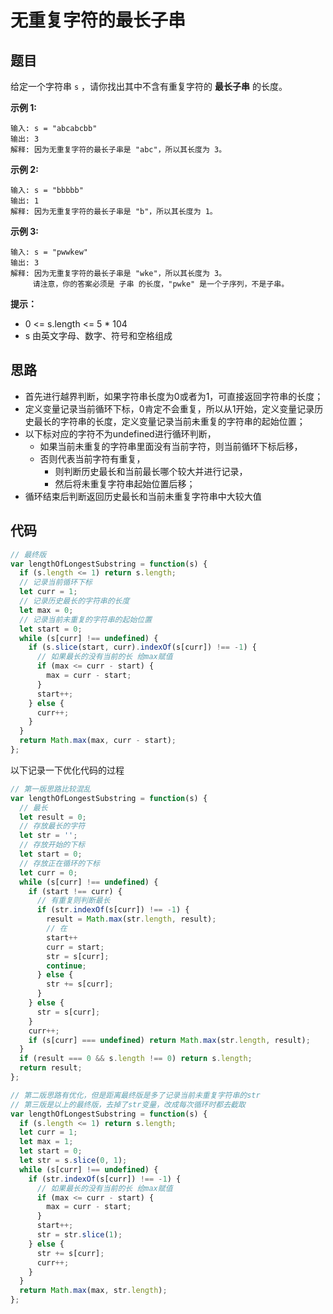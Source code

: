 # 无重复字符的最长子串

## 题目

给定一个字符串 `s` ，请你找出其中不含有重复字符的 **最长子串** 的长度。

**示例 1:**

```
输入: s = "abcabcbb"
输出: 3 
解释: 因为无重复字符的最长子串是 "abc"，所以其长度为 3。
```

**示例 2:**

```
输入: s = "bbbbb"
输出: 1
解释: 因为无重复字符的最长子串是 "b"，所以其长度为 1。
```

**示例 3:**

```
输入: s = "pwwkew"
输出: 3
解释: 因为无重复字符的最长子串是 "wke"，所以其长度为 3。
     请注意，你的答案必须是 子串 的长度，"pwke" 是一个子序列，不是子串。
```

**提示：**

- 0 <= s.length <= 5 * 104
- s 由英文字母、数字、符号和空格组成

## 思路

- 首先进行越界判断，如果字符串长度为0或者为1，可直接返回字符串的长度；
- 定义变量记录当前循环下标，0肯定不会重复，所以从1开始，定义变量记录历史最长的字符串的长度，定义变量记录当前未重复的字符串的起始位置；
- 以下标对应的字符不为undefined进行循环判断，
  - 如果当前未重复的字符串里面没有当前字符，则当前循环下标后移，
  - 否则代表当前字符有重复，
    - 则判断历史最长和当前最长哪个较大并进行记录，
    - 然后将未重复字符串起始位置后移；
- 循环结束后判断返回历史最长和当前未重复字符串中大较大值

## 代码

```js
// 最终版
var lengthOfLongestSubstring = function(s) {
  if (s.length <= 1) return s.length;
  // 记录当前循环下标
  let curr = 1;
  // 记录历史最长的字符串的长度
  let max = 0;
  // 记录当前未重复的字符串的起始位置
  let start = 0;
  while (s[curr] !== undefined) {
    if (s.slice(start, curr).indexOf(s[curr]) !== -1) {
      // 如果最长的没有当前的长 给max赋值
      if (max <= curr - start) {
        max = curr - start;
      }
      start++;
    } else {
      curr++;
    }
  }
  return Math.max(max, curr - start);
};
```

以下记录一下优化代码的过程

```js
// 第一版思路比较混乱
var lengthOfLongestSubstring = function(s) {
  // 最长
  let result = 0;
  // 存放最长的字符
  let str = '';
  // 存放开始的下标
  let start = 0;
  // 存放正在循环的下标
  let curr = 0;
  while (s[curr] !== undefined) {
    if (start !== curr) {
      // 有重复则判断最长
      if (str.indexOf(s[curr]) !== -1) {
        result = Math.max(str.length, result);
        // 在
        start++
        curr = start;
        str = s[curr];
        continue;
      } else {
        str += s[curr];
      }
    } else {
      str = s[curr];
    }
    curr++;
    if (s[curr] === undefined) return Math.max(str.length, result);
  }
  if (result === 0 && s.length !== 0) return s.length;
  return result;
};
```

```js
// 第二版思路有优化，但是距离最终版是多了记录当前未重复字符串的str
// 第三版是以上的最终版，去掉了str变量，改成每次循环时都去截取
var lengthOfLongestSubstring = function(s) {
  if (s.length <= 1) return s.length;
  let curr = 1;
  let max = 1;
  let start = 0;
  let str = s.slice(0, 1);
  while (s[curr] !== undefined) {
    if (str.indexOf(s[curr]) !== -1) {
      // 如果最长的没有当前的长 给max赋值
      if (max <= curr - start) {
        max = curr - start;
      }
      start++;
      str = str.slice(1);
    } else {
      str += s[curr];
      curr++;
    }
  }
  return Math.max(max, str.length);
};
```
